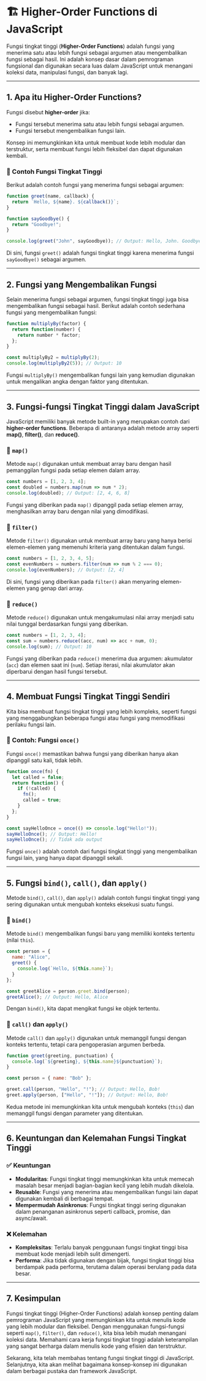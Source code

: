 
# 🏗️ Higher-Order Functions di JavaScript

Fungsi tingkat tinggi (**Higher-Order Functions**) adalah fungsi yang menerima satu atau lebih fungsi sebagai argumen atau mengembalikan fungsi sebagai hasil. Ini adalah konsep dasar dalam pemrograman fungsional dan digunakan secara luas dalam JavaScript untuk menangani koleksi data, manipulasi fungsi, dan banyak lagi.

---

## 1. Apa itu Higher-Order Functions?

Fungsi disebut **higher-order** jika:
- Fungsi tersebut menerima satu atau lebih fungsi sebagai argumen.
- Fungsi tersebut mengembalikan fungsi lain.

Konsep ini memungkinkan kita untuk membuat kode lebih modular dan terstruktur, serta membuat fungsi lebih fleksibel dan dapat digunakan kembali.

### 📌 Contoh Fungsi Tingkat Tinggi

Berikut adalah contoh fungsi yang menerima fungsi sebagai argumen:

```js
function greet(name, callback) {
  return `Hello, ${name}. ${callback()}`;
}

function sayGoodbye() {
  return "Goodbye!";
}

console.log(greet("John", sayGoodbye)); // Output: Hello, John. Goodbye!
```

Di sini, fungsi `greet()` adalah fungsi tingkat tinggi karena menerima fungsi `sayGoodbye()` sebagai argumen.

---

## 2. Fungsi yang Mengembalikan Fungsi

Selain menerima fungsi sebagai argumen, fungsi tingkat tinggi juga bisa mengembalikan fungsi sebagai hasil. Berikut adalah contoh sederhana fungsi yang mengembalikan fungsi:

```js
function multiplyBy(factor) {
  return function(number) {
    return number * factor;
  };
}

const multiplyBy2 = multiplyBy(2);
console.log(multiplyBy2(5)); // Output: 10
```

Fungsi `multiplyBy()` mengembalikan fungsi lain yang kemudian digunakan untuk mengalikan angka dengan faktor yang ditentukan.

---

## 3. Fungsi-fungsi Tingkat Tinggi dalam JavaScript

JavaScript memiliki banyak metode built-in yang merupakan contoh dari **higher-order functions**. Beberapa di antaranya adalah metode array seperti **map()**, **filter()**, dan **reduce()**.

### 📌 `map()`

Metode `map()` digunakan untuk membuat array baru dengan hasil pemanggilan fungsi pada setiap elemen dalam array.

```js
const numbers = [1, 2, 3, 4];
const doubled = numbers.map(num => num * 2);
console.log(doubled); // Output: [2, 4, 6, 8]
```

Fungsi yang diberikan pada `map()` dipanggil pada setiap elemen array, menghasilkan array baru dengan nilai yang dimodifikasi.

### 📌 `filter()`

Metode `filter()` digunakan untuk membuat array baru yang hanya berisi elemen-elemen yang memenuhi kriteria yang ditentukan dalam fungsi.

```js
const numbers = [1, 2, 3, 4, 5];
const evenNumbers = numbers.filter(num => num % 2 === 0);
console.log(evenNumbers); // Output: [2, 4]
```

Di sini, fungsi yang diberikan pada `filter()` akan menyaring elemen-elemen yang genap dari array.

### 📌 `reduce()`

Metode `reduce()` digunakan untuk mengakumulasi nilai array menjadi satu nilai tunggal berdasarkan fungsi yang diberikan.

```js
const numbers = [1, 2, 3, 4];
const sum = numbers.reduce((acc, num) => acc + num, 0);
console.log(sum); // Output: 10
```

Fungsi yang diberikan pada `reduce()` menerima dua argumen: akumulator (`acc`) dan elemen saat ini (`num`). Setiap iterasi, nilai akumulator akan diperbarui dengan hasil fungsi tersebut.

---

## 4. Membuat Fungsi Tingkat Tinggi Sendiri

Kita bisa membuat fungsi tingkat tinggi yang lebih kompleks, seperti fungsi yang menggabungkan beberapa fungsi atau fungsi yang memodifikasi perilaku fungsi lain.

### 📌 Contoh: Fungsi `once()`

Fungsi `once()` memastikan bahwa fungsi yang diberikan hanya akan dipanggil satu kali, tidak lebih.

```js
function once(fn) {
  let called = false;
  return function() {
    if (!called) {
      fn();
      called = true;
    }
  };
}

const sayHelloOnce = once(() => console.log("Hello!"));
sayHelloOnce(); // Output: Hello!
sayHelloOnce(); // Tidak ada output
```

Fungsi `once()` adalah contoh dari fungsi tingkat tinggi yang mengembalikan fungsi lain, yang hanya dapat dipanggil sekali.

---

## 5. Fungsi `bind()`, `call()`, dan `apply()`

Metode `bind()`, `call()`, dan `apply()` adalah contoh fungsi tingkat tinggi yang sering digunakan untuk mengubah konteks eksekusi suatu fungsi.

### 📌 `bind()`

Metode `bind()` mengembalikan fungsi baru yang memiliki konteks tertentu (nilai `this`).

```js
const person = {
  name: "Alice",
  greet() {
    console.log(`Hello, ${this.name}`);
  }
};

const greetAlice = person.greet.bind(person);
greetAlice(); // Output: Hello, Alice
```

Dengan `bind()`, kita dapat mengikat fungsi ke objek tertentu.

### 📌 `call()` dan `apply()`

Metode `call()` dan `apply()` digunakan untuk memanggil fungsi dengan konteks tertentu, tetapi cara pengoperasian argumen berbeda.

```js
function greet(greeting, punctuation) {
  console.log(`${greeting}, ${this.name}${punctuation}`);
}

const person = { name: "Bob" };

greet.call(person, "Hello", "!"); // Output: Hello, Bob!
greet.apply(person, ["Hello", "!"]); // Output: Hello, Bob!
```

Kedua metode ini memungkinkan kita untuk mengubah konteks (`this`) dan memanggil fungsi dengan parameter yang ditentukan.

---

## 6. Keuntungan dan Kelemahan Fungsi Tingkat Tinggi

### ✅ Keuntungan

- **Modularitas**: Fungsi tingkat tinggi memungkinkan kita untuk memecah masalah besar menjadi bagian-bagian kecil yang lebih mudah dikelola.
- **Reusable**: Fungsi yang menerima atau mengembalikan fungsi lain dapat digunakan kembali di berbagai tempat.
- **Mempermudah Asinkronus**: Fungsi tingkat tinggi sering digunakan dalam penanganan asinkronus seperti callback, promise, dan async/await.

### ❌ Kelemahan

- **Kompleksitas**: Terlalu banyak penggunaan fungsi tingkat tinggi bisa membuat kode menjadi lebih sulit dimengerti.
- **Performa**: Jika tidak digunakan dengan bijak, fungsi tingkat tinggi bisa berdampak pada performa, terutama dalam operasi berulang pada data besar.

---

## 7. Kesimpulan

Fungsi tingkat tinggi (Higher-Order Functions) adalah konsep penting dalam pemrograman JavaScript yang memungkinkan kita untuk menulis kode yang lebih modular dan fleksibel. Dengan menggunakan fungsi-fungsi seperti `map()`, `filter()`, dan `reduce()`, kita bisa lebih mudah menangani koleksi data. Memahami cara kerja fungsi tingkat tinggi adalah keterampilan yang sangat berharga dalam menulis kode yang efisien dan terstruktur.

Sekarang, kita telah membahas tentang fungsi tingkat tinggi di JavaScript. Selanjutnya, kita akan melihat bagaimana konsep-konsep ini digunakan dalam berbagai pustaka dan framework JavaScript.
```
